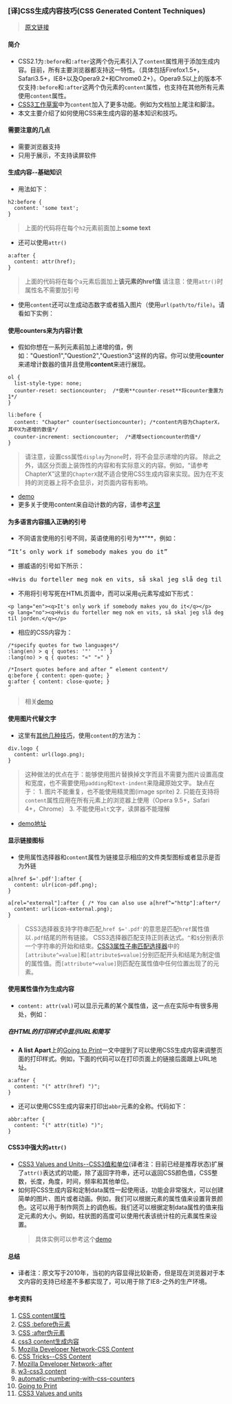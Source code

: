 ### [译]CSS生成内容技巧(CSS Generated Content Techniques)
> [原文链接](http://dev.opera.com/articles/view/css-generated-content-techniques/)

#### 简介
* CSS2.1为`:before`和`:after`这两个伪元素引入了`content`属性用于添加生成内容。目前，所有主要浏览器都支持这一特性。（具体包括Firefox1.5+，Safari3.5+，IE8+以及Opera9.2+和Chrome0.2+）。Opera9.5以上的版本不仅支持`:before`和`:after`这两个伪元素的`content`属性，也支持在其他所有元素使用`content`属性。
* [CSS3工作草案](http://www.w3.org/TR/css3-content/)中为`content`加入了更多功能。例如为文档加上尾注和脚注。
* 本文主要介绍了如何使用CSS来生成内容的基本知识和技巧。

#### 需要注意的几点
* 需要浏览器支持
* 只用于展示，不支持读屏软件

#### 生成内容--基础知识
* 用法如下：
<pre><code>h2:before {
  content: 'some text';
}
</code></pre>
  > 上面的代码将在每个`h2`元素前面加上**some text**
* 还可以使用`attr()`
<pre><code>a:after {
  content: attr(href);
}
</code></pre>

  > 上面的代码将在每个`a`元素后面加上**该元素的href值**
  > 请注意：使用`attr()`时属性名不需要加引号
* 使用`content`还可以生成动态数字或者插入图片（使用`url(path/to/file)`。请看如下实例：

#### 使用**counters**来为内容计数
* 假如你想在一系列元素前加上递增的值，例如："Question1","Question2","Question3"这样的内容。你可以使用**counter**来递增计数器的值并且使用**content**来进行展现。

<pre><code>ol {
  list-style-type: none;
  counter-reset: sectioncounter;  /*使用**counter-reset**将counter重置为1*/
}

li:before {
  content: "Chapter" counter(sectioncounter); /*content内容为ChapterX，其中X为递增的数值*/
  counter-increment: sectioncounter;  /*递增sectioncounter的值*/
}
</code></pre>

  > 请注意，设置css属性`display`为`none`时，将不会显示递增的内容。
  > 除此之外，请区分页面上装饰性的内容和有实际意义的内容。例如，“请参考ChapterX”这里的`ChapterX`就不适合使用CSS生成内容来实现。因为在不支持的浏览器上将不会显示，对页面内容有影响。

* [demo](http://devfiles.myopera.com/articles/1181/cssgendemo.html#counters)
* 更多关于使用content来自动计数的内容，请参考[这里](http://dev.opera.com/articles/view/automatic-numbering-with-css-counters/)

#### 为多语言内容插入正确的引号
* 不同语言使用的引号不同，英语使用的引号为**"**，例如：
<pre>“It’s only work if somebody makes you do it”</pre>
* 挪威语的引号如下所示：
<pre>«Hvis du forteller meg nok en vits, så skal jeg slå deg til jorden.»</pre>
* 不用将引号写死在HTML页面中，而可以采用`q`元素写成如下形式：
<pre><code>&lt;p lang="en"&gt;&lt;q&gt;It's only work if somebody makes you do it&lt;/q&gt;&lt;/p&gt;
&lt;p lang="no"&gt;&lt;q&gt;Hvis du forteller meg nok en vits, så skal jeg slå deg til jorden.&lt;/q&gt;&lt;/p&gt;
</code></pre>
* 相应的CSS内容为：
<pre><code>/*specify quotes for two languages*/
:lang(en) > q { quotes: '"'  '"' }
:lang(no) > q { quotes: "«" "»" }

/*Insert quotes before and after <q> element content*/
q:before { content: open-quote; }
q:after { content: close-quote; }
</code></pre>
  > 相关[demo](http://dev.opera.com/articles/view/css-generated-content-techniques/cssgendemo.html#quotes)

#### 使用图片代替文字
* 这里有[其他几种技巧](http://www.mezzoblue.com/tests/revised-image-replacement/)，使用`content`的方法为：
<pre><code>div.logo {
  content: url(logo.png);
}
</code></pre>
  > 这种做法的优点在于：能够使用图片替换掉文字而且不需要为图片设置高度和宽度，也不需要使用`padding`和`text-indent`来隐藏原始文字。
  > 缺点在于：
    1.  图片不能重复，也不能使用精灵图(image sprite)
    2.  只能在支持将`content`属性应用在所有元素上的浏览器上使用（Opera 9.5+，Safari 4+，Chrome）
    3.  不能使用`alt`文字，读屏器不能理解
* [demo地址](http://dev.opera.com/articles/view/css-generated-content-techniques/cssgendemo.html#imagereplacement)

#### 显示链接图标
* 使用属性选择器和`content`属性为链接显示相应的文件类型图标或者显示是否为外链
<pre><code>a[href $='.pdf']:after {
  content: ulr(icon-pdf.png);
}

a[rel="external"]:after { /* You can also use a[href^="http"]:after*/
  content: url(icon-external.png);
}
</code></pre>
  > CSS3选择器支持字符串匹配,`href $='.pdf'`的意思是匹配`href`属性值以`.pdf`结尾的所有链接。
  > CSS3选择器匹配支持正则表达式。`^`和`$`分别表示一个字符串的开始和结束。[CSS3属性子串匹配选择器](http://www.w3.org/TR/css3-selectors/#attribute-substrings)中的`[attribute^=value]`和`[attribute$=value]`分别匹配开头和结尾为制定值的属性值。而`[attribute*=value]`则匹配在属性值中任何位置出现了的元素。

#### 使用属性值作为生成内容
* `content: attr(val)`可以显示元素的某个属性值，这一点在实际中有很多用处，例如：
##### 在HTML的打印样式中显示URL和简写
* **A list Apart**上的[Going to Print](http://www.alistapart.com/articles/goingtoprint/)一文中提到了可以使用CSS生成内容来调整页面的打印样式。例如，下面的代码可以在打印页面上的链接后面跟上URL地址。
<pre><code>a:after {
  content: "(" attr(href) ")";
}
</code></pre>
* 还可以使用CSS生成内容来打印出`abbr`元素的全称。代码如下：
<pre><code>abbr:after {
  content: "(" attr(title) ")";
}
</code></pre>

#### CSS3中强大的`attr()`
* [CSS3 Values and Units--CSS3值和单位](http://www.w3.org/TR/css3-values/#attribute)(译者注：目前已经是推荐状态)扩展了`attr()`表达式的功能，除了返回字符串，还可以返回CSS颜色值，CSS整数，长度，角度，时间，频率和其他单位。
* 如何将CSS生成内容和定制data属性一起使用话，功能会非常强大，可以创建简单的图片、图片或者动画。例如，我们可以根据元素的属性值来设置背景颜色。这可以用于制作网页上的调色板。我们还可以根据定制data属性的值来指定元素的大小。例如，柱状图的高度可以使用代表该统计柱的元素属性来设置。
  > 具体实例可以参考这个[demo](http://operasoftware.github.io/devrel-misc/demos/dataset/)

#### 总结
* 译者注：原文写于2010年，当初的内容显得比较新奇，但是现在浏览器对于本文内容的支持已经差不多都实现了，可以用于除了IE8-之外的生产环境。

#### 参考资料
1.  [CSS content属性](http://www.w3school.com.cn/css/pr_gen_content.asp)
2.  [CSS :before伪元素](http://www.w3school.com.cn/css/pr_pseudo_before.asp)
3.  [CSS :after伪元素](http://www.w3school.com.cn/css/pr_pseudo_after.asp)
4.  [css3 content生成内容](http://www.w3cplus.com/solution/css3content/css3content.html)
5.  [Mozilla Developer Network-CSS Content](https://developer.mozilla.org/en-US/docs/Web/CSS/content)
6.  [CSS Tricks--CSS Content](http://css-tricks.com/css-content/)
7.  [Mozilla Developer Network-:after](https://developer.mozilla.org/en-US/docs/Web/CSS/::after)
8.  [w3-css3 content](http://www.w3.org/TR/css3-content/)
9.  [automatic-numbering-with-css-counters](http://dev.opera.com/articles/view/automatic-numbering-with-css-counters/)
10. [Going to Print](http://www.alistapart.com/articles/goingtoprint/)
11. [CSS3 Values and units](http://www.w3.org/TR/css3-values/)
